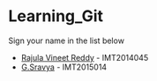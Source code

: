 # Learning_Git

Sign your name in the list below

- [Rajula Vineet Reddy](http://github.com/rajula96reddy/) - IMT2014045
- [G.Sravya](https://github.com/gangishettysravya/) - IMT2015014
